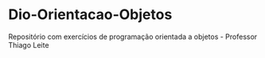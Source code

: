 # Dio-Orientacao-Objetos
Repositório com exercícios de programação orientada a objetos - Professor Thiago Leite
